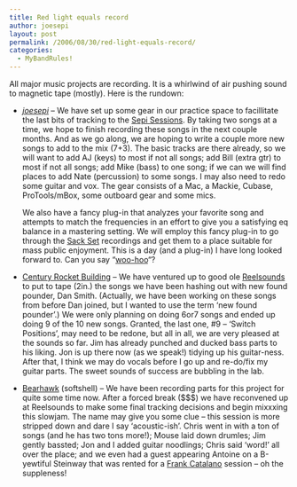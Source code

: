 ```yaml
---
title: Red light equals record
author: joesepi
layout: post
permalink: /2006/08/30/red-light-equals-record/
categories:
  - MyBandRules!
---
```

All major music projects are recording. It is a whirlwind of air pushing sound to magnetic tape (mostly). Here is the rundown:

*   *<a target="_blank" title="sepi on pvx" href="http://www.pensamplivox.com/sepi">joesepi</a>* &#8211; We have set up some gear in our practice space to facillitate the last bits of tracking to the <a target="_blank" title="7 songs // 5 drummers" href="/sessions">Sepi Sessions</a>. By taking two songs at a time, we hope to finish recording these songs in the next couple months. And as we go along, we are hoping to write a couple more new songs to add to the mix (7+3). The basic tracks are there already, so we will want to add AJ (keys) to most if not all songs; add Bill (extra gtr) to most if not all songs; add Mike (bass) to one song; if we can we will find places to add Nate (percussion) to some songs. I may also need to redo some guitar and vox. 
    The gear consists of a Mac, a Mackie, Cubase, ProTools/mBox, some outboard gear and some mics.
    
    We also have a fancy plug-in that analyzes your favorite song and attempts to match the frequencies in an effort to give you a satisfying eq balance in a mastering setting. We will employ this fancy plug-in to go through the <a target="_blank" title="Oh the sack set..." href="/albums">Sack Set</a> recordings and get them to a place suitable for mass public enjoyment. This is a day (and a plug-in) I have long looked forward to. Can you say &#8220;<a target="_blank" title="W o o  --  H o o  ! !" href="http://en.wikipedia.org/wiki/Woo_Hoo">woo-hoo</a>&#8220;?

*   <a target="_blank" title="crb on pvx" href="http://www.pensamplivox.com/crb">Century Rocket Building</a> &#8211; We have ventured up to good ole <a target="_blank" title="Site coming soon, I swear!" href="http://www.reelsoundschicago.com">Reelsounds</a> to put to tape (2in.) the songs we have been hashing out with new found pounder, Dan Smith. (Actually, we have been working on these songs from before Dan joined, but I wanted to use the term &#8216;new found pounder&#8217;.) We were only planning on doing 6or7 songs and ended up doing 9 of the 10 new songs. Granted, the last one, #9 &#8211; &#8216;Switch Positions&#8217;, may need to be redone, but all in all, we are very pleased at the sounds so far. Jim has already punched and ducked bass parts to his liking. Jon is up there now (as we speak!) tidying up his guitar-ness. After that, I think we may do vocals before I go up and re-do/fix my guitar parts. The sweet sounds of success are bubbling in the lab.
*   <a target="_blank" title="bearhawk on pvx" href="http://www.pensamplivox.com/bearhawk">Bearhawk</a> (softshell) &#8211; We have been recording parts for this project for quite some time now. After a forced break ($$$) we have reconvened up at Reelsounds to make some final tracking decisions and begin mixxxing this slowjam. The name may give you some clue &#8211; this session is more stripped down and dare I say &#8216;acoustic-ish&#8217;. Chris went in with a ton of songs (and he has two tons more!); Mouse laid down drumles; Jim gently bassted; Jon and I added guitar noodlings; Chris said &#8216;word!&#8217; all over the place; and we even had a guest appearing Antoine on a B-yewtiful Steinway that was rented for a <a target="_blank" title="We love Franks" href="http://www.catalanomusic.com/">Frank Catalano</a> session &#8211; oh the suppleness!